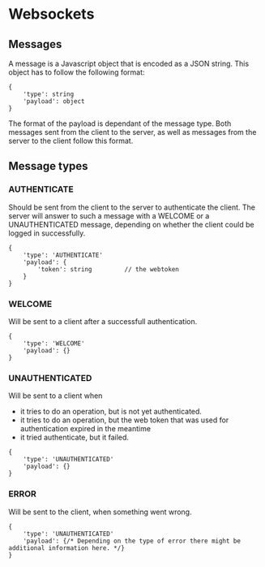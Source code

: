 
# Websockets

## Messages

A message is a Javascript object that is encoded as a JSON string. This object has to follow the following format:

```
{
	'type': string
	'payload': object
}
```

The format of the payload is dependant of the message type.
Both messages sent from the client to the server, as well as messages from the server to the client follow this format.

## Message types

### AUTHENTICATE

Should be sent from the client to the server to authenticate the client.
The server will answer to such a message with a WELCOME or a UNAUTHENTICATED message,
depending on whether the client could be logged in successfully.

```
{
	'type': 'AUTHENTICATE'
	'payload': {
		'token': string 		// the webtoken
	}
}
```

### WELCOME

Will be sent to a client after a successfull authentication.

```
{
	'type': 'WELCOME'
	'payload': {}
}
```

### UNAUTHENTICATED

Will be sent to a client when 
 - it tries to do an operation, but is not yet authenticated.
 - it tries to do an operation, but the web token that was used for authentication expired in the meantime
 - it tried authenticate, but it failed.

```
{
	'type': 'UNAUTHENTICATED'
	'payload': {}
}
```

### ERROR

Will be sent to the client, when something went wrong.

```
{
	'type': 'UNAUTHENTICATED'
	'payload': {/* Depending on the type of error there might be additional information here. */}
}
```